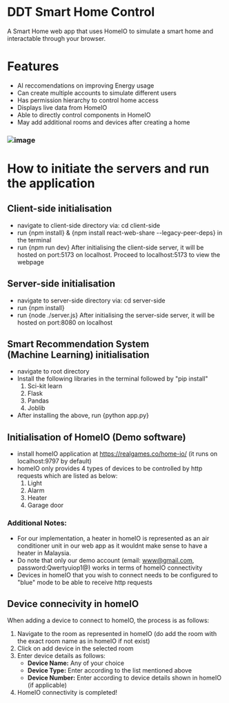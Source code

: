 # DDT Smart Home Control
A Smart Home web app that uses HomeIO to simulate a smart home and interactable through your browser.
# Features
- AI reccomendations on improving Energy usage
- Can create multiple accounts to simulate different users
- Has permission hierarchy to control home access
- Displays live data from HomeIO
- Able to directly control components in HomeIO
- May add additional rooms and devices after creating a home
### ![image](https://github.com/user-attachments/assets/6b63edd3-aeeb-472e-a684-4a9c0c735330)

# How to initiate the servers and run the application
## Client-side initialisation
- navigate to client-side directory via: cd client-side
- run {npm install} & {npm install react-web-share --legacy-peer-deps} in the terminal
- run {npm run dev}
After initialising the client-side server, it will be hosted on port:5173 on localhost. Proceed to localhost:5173 to view the webpage

## Server-side initialisation
- navigate to server-side directory via: cd server-side
- run {npm install} 
- run {node ./server.js}
After initialising the server-side server, it will be hosted on port:8080 on localhost

## Smart Recommendation System (Machine Learning) initialisation
- navigate to root directory
- Install the following libraries in the terminal followed by "pip install"
    1. Sci-kit learn
    2. Flask
    3. Pandas
    4. Joblib   
- After installing the above, run {python app.py}

## Initialisation of HomeIO (Demo software)
- install homeIO application at https://realgames.co/home-io/ (it runs on localhost:9797 by default)
- homeIO only provides 4 types of devices to be controlled by http requests which   are listed as below:
    1. Light
    2. Alarm
    3. Heater
    4. Garage door

### Additional Notes:
- For our implementation, a heater in homeIO is represented as an air conditioner unit in our web app as it wouldnt make sense to have a heater in Malaysia.
- Do note that only our demo account (email: www@gmail.com, password:Qwertyuiop1@) works in terms of homeIO connectivity
- Devices in homeIO that you wish to connect needs to be configured to "blue" mode to be able to receive http requests

## Device connecivity in homeIO
 When adding a device to connect to homeIO, the process is as follows:
1. Navigate to the room as represented in homeIO (do add the room with the exact     room name as in homeIO if not exist)
2. Click on add device in the selected room
3. Enter device details as follows:
    - **Device Name:** Any of your choice
    - **Device Type:** Enter according to the list mentioned above
    - **Device Number:** Enter according to device details shown in homeIO (if applicable)    
 4. HomeIO connectivity is completed!
   